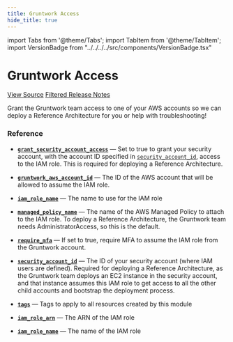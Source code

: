 ```yaml
---
title: Gruntwork Access
hide_title: true
---
```


import Tabs from '@theme/Tabs';
import TabItem from '@theme/TabItem';
import VersionBadge from "../../../../src/components/VersionBadge.tsx"

<VersionBadge version="0.74.0"/>

# Gruntwork Access

<a href="https://github.com/gruntwork-io/terraform-aws-service-catalog/tree/master/modules/landingzone/gruntwork-access" className="link-button">View Source</a>
<a href="https://github.com/gruntwork-io/terraform-aws-service-catalog/releases?q=landingzone/gruntwork-access" className="link-button" title="Release notes for only the service catalog versions which impacted this service.">Filtered Release Notes</a>

Grant the Gruntwork team access to one of your AWS accounts so we can deploy a Reference Architecture for you or help with troubleshooting!

### Reference

<Tabs>
<TabItem value="inputs" label="Inputs" default>

<a name="grant_security_account_access" className="snap-top"></a>

* [**`grant_security_account_access`**](#grant_security_account_access) &mdash; Set to true to grant your security account, with the account ID specified in [`security_account_id`](#security_account_id), access to the IAM role. This is required for deploying a Reference Architecture.

<a name="gruntwork_aws_account_id" className="snap-top"></a>

* [**`gruntwork_aws_account_id`**](#gruntwork_aws_account_id) &mdash; The ID of the AWS account that will be allowed to assume the IAM role.

<a name="iam_role_name" className="snap-top"></a>

* [**`iam_role_name`**](#iam_role_name) &mdash; The name to use for the IAM role

<a name="managed_policy_name" className="snap-top"></a>

* [**`managed_policy_name`**](#managed_policy_name) &mdash; The name of the AWS Managed Policy to attach to the IAM role. To deploy a Reference Architecture, the Gruntwork team needs AdministratorAccess, so this is the default.

<a name="require_mfa" className="snap-top"></a>

* [**`require_mfa`**](#require_mfa) &mdash; If set to true, require MFA to assume the IAM role from the Gruntwork account.

<a name="security_account_id" className="snap-top"></a>

* [**`security_account_id`**](#security_account_id) &mdash; The ID of your security account (where IAM users are defined). Required for deploying a Reference Architecture, as the Gruntwork team deploys an EC2 instance in the security account, and that instance assumes this IAM role to get access to all the other child accounts and bootstrap the deployment process.

<a name="tags" className="snap-top"></a>

* [**`tags`**](#tags) &mdash; Tags to apply to all resources created by this module

</TabItem>
<TabItem value="outputs" label="Outputs">

<a name="iam_role_arn" className="snap-top"></a>

* [**`iam_role_arn`**](#iam_role_arn) &mdash; The ARN of the IAM role

<a name="iam_role_name" className="snap-top"></a>

* [**`iam_role_name`**](#iam_role_name) &mdash; The name of the IAM role

</TabItem>
</Tabs>


<!-- ##DOCS-SOURCER-START
{"sourcePlugin":"service-catalog-api","hash":"f1592659a2e00848cd0bba1c4e67a1a4"}
##DOCS-SOURCER-END -->
